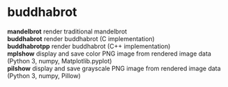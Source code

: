 # buddhabrot
**mandelbrot**      render traditional mandelbrot  
**buddhabrot**      render buddhabrot (C implementation)  
**buddhabrotpp**    render buddhabrot (C++ implementation)  
**mplshow**         display and save color PNG image from rendered image data (Python 3, numpy, Matplotlib.pyplot)  
**pilshow**         display and save grayscale PNG image from rendered image data (Python 3, numpy, Pillow)  
